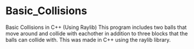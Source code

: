 # Basic_Collisions
Basic Collisions in C++ (Using Raylib)
This program includes two balls that move around and collide with eachother in addition to three blocks that the balls can collide with. This was made in C++ using the raylib library.
